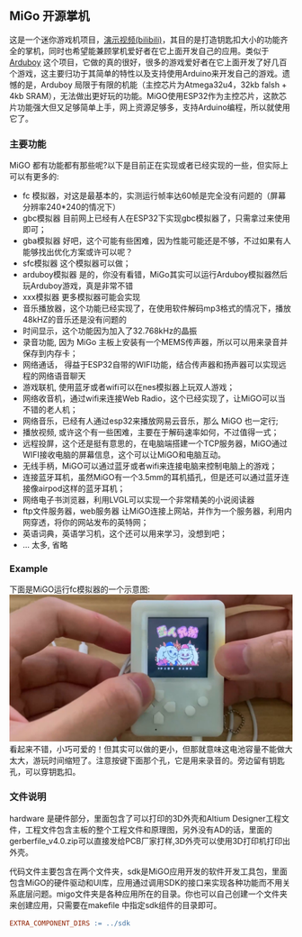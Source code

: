 ## MiGo 开源掌机

这是一个迷你游戏机项目，[演示视频(bilibili)](https://www.bilibili.com/video/BV1qK4y1A7zA)，其目的是打造钥匙扣大小的功能齐全的掌机，同时也希望能兼顾掌机爱好者在它上面开发自己的应用。类似于 [Arduboy](https://github.com/Arduboy/Arduboy) 这个项目，它做的真的很好，很多的游戏爱好者在它上面开发了好几百个游戏，这主要归功于其简单的特性以及支持使用Arduino来开发自己的游戏。遗憾的是，Arduboy 局限于有限的机能（主控芯片为Atmega32u4，32kb falsh + 4kb SRAM），无法做出更好玩的功能。MiGO使用ESP32作为主控芯片，这款芯片功能强大但又足够简单上手，网上资源足够多，支持Arduino编程，所以就使用它了。

### 主要功能
MiGO 都有功能都有那些呢?以下是目前正在实现或者已经实现的一些，但实际上可以有更多的:
* fc 模拟器，对这是最基本的，实测运行帧率达60帧是完全没有问题的（屏幕分辨率240*240的情况下）
* gbc模拟器 目前网上已经有人在ESP32下实现gbc模拟器了，只需拿过来使用即可；
* gba模拟器 好吧，这个可能有些困难，因为性能可能还是不够，不过如果有人能够找出优化方案或许可以呢？
* sfc模拟器 这个模拟器可以做；
* arduboy模拟器 是的，你没有看错，MiGo其实可以运行Arduboy模拟器然后玩Arduboy游戏，真是非常不错
* xxx模拟器 更多模拟器可能会实现
* 音乐播放器，这个功能已经实现了，在使用软件解码mp3格式的情况下，播放48kHZ的音乐还是没有问题的
* 时间显示，这个功能因为加入了32.768kHz的晶振
* 录音功能, 因为 MiGo 主板上安装有一个MEMS传声器，所以可以用来录音并保存到内存卡；
* 网络通话， 得益于ESP32自带的WIFI功能，结合传声器和扬声器可以实现远程的网络语音聊天
* 游戏联机, 使用蓝牙或者wifi可以在nes模拟器上玩双人游戏；
* 网络收音机，通过wifi来连接Web Radio，这个已经实现了，让MiGO可以当不错的老人机；
* 网络音乐，已经有人通过esp32来播放网易云音乐，那么 MiGO 也一定行;
* 播放视频, 或许这个有一些困难，主要在于解码速率如何，不过值得一式；
* 远程投屏，这个还是挺有意思的，在电脑端搭建一个TCP服务器，MiGO通过WIFI接收电脑的屏幕信息，这个可以让MiGO和电脑互动。
* 无线手柄，MiGO可以通过蓝牙或者wifi来连接电脑来控制电脑上的游戏；
* 连接蓝牙耳机，虽然MiGO有一个3.5mm的耳机插孔，但是还可以通过蓝牙连接像airpod这样的蓝牙耳机；
* 网络电子书浏览器，利用LVGL可以实现一个非常精美的小说阅读器
* ftp文件服务器，web服务器 让MiGO连接上网站，并作为一个服务器，利用内网穿透，将你的网站发布的英特网；
* 英语词典，英语学习机，这个还可以用来学习，没想到吧；
* ... 太多, 省略

### Example
下面是MiGO运行fc模拟器的一个示意图:
![fc模拟器](./doc/image.jpg)
看起来不错，小巧可爱的！但其实可以做的更小，但那就意味这电池容量不能做大太大，游玩时间缩短了。注意按键下面那个孔，它是用来录音的。旁边留有钥匙孔，可以穿钥匙扣。

### 文件说明
hardware 是硬件部分，里面包含了可以打印的3D外壳和Altium Designer工程文件，工程文件包含主板的整个工程文件和原理图，另外没有AD的话，里面的gerberfile_v4.0.zip可以直接发给PCB厂家打样,3D外壳可以使用3D打印机打印出外壳。

代码文件主要包含在两个文件夹，sdk是MiGO应用开发的软件开发工具包，里面包含MiGO的硬件驱动和UI库，应用通过调用SDK的接口来实现各种功能而不用关系底层问题。migo文件夹是各种应用所在的目录。你也可以自己创建一个文件夹来创建应用，只需要在makefile 中指定sdk组件的目录即可。
```makefile
EXTRA_COMPONENT_DIRS := ../sdk
```
